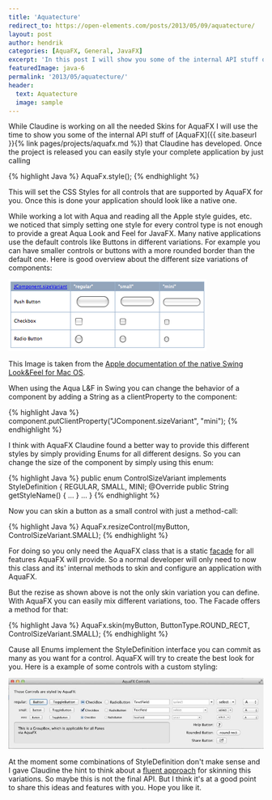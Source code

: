 ```yaml
---
title: 'Aquatecture'
redirect_to: https://open-elements.com/posts/2013/05/09/aquatecture/
layout: post
author: hendrik
categories: [AquaFX, General, JavaFX]
excerpt: 'In this post I will show you some of the internal API stuff of AquaFX'
featuredImage: java-6
permalink: '2013/05/aquatecture/'
header:
  text: Aquatecture
  image: sample
---
```

While Claudine is working on all the needed Skins for AquaFX I will use the time to show you some of the internal API stuff of [AquaFX]({{ site.baseurl }}{% link pages/projects/aquafx.md %}) that Claudine has developed. Once the project is released you can easily style your complete application by just calling

{% highlight Java %}
AquaFx.style();
{% endhighlight %}

This will set the CSS Styles for all controls that are supported by AquaFX for you. Once this is done your application should look like a native one.

While working a lot with Aqua and reading all the Apple style guides, etc. we noticed that simply setting one style for every control type is not enough to provide a great Aqua Look and Feel for JavaFX. Many native applications use the default controls like Buttons in different variations. For example you can have smaller controls or buttons with a more rounded border than the default one. Here is good overview about the different size variations of components:

![sizeVariant](/assets/posts/guigarage-legacy/sizeVariant.png)

This Image is taken from the [Apple documentation of the native Swing Look&Feel for Mac OS](https://developer.apple.com/library/mac/#technotes/tn2007/tn2196.html).

When using the Aqua L&F in Swing you can change the behavior of a component by adding a String as a clientProperty to the component:

{% highlight Java %}
component.putClientProperty("JComponent.sizeVariant", "mini");
{% endhighlight %}

I think with AquaFX Claudine found a better way to provide this different styles by simply providing Enums for all different designs. So you can change the size of the component by simply using this enum:

{% highlight Java %}
public enum ControlSizeVariant implements StyleDefinition {
REGULAR,
SMALL,
MINI;
@Override public String getStyleName() {
...
}
...
}
{% endhighlight %}

Now you can skin a button as a small control with just a method-call:

{% highlight Java %}
AquaFx.resizeControl(myButton, ControlSizeVariant.SMALL);
{% endhighlight %}

For doing so you only need the AquaFX class that is a static [facade](http://en.wikipedia.org/wiki/Facade_pattern) for all features AquaFX will provide. So a normal developer will only need to now this class and its' internal methods to skin and configure an application with AquaFX.

But the rezise as shown above is not the only skin variation you can define. With AquaFX you can easily mix different variations, too. The Facade offers a method for that:

{% highlight Java %}
AquaFx.skin(myButton, ButtonType.ROUND_RECT, ControlSizeVariant.SMALL);
{% endhighlight %}

Cause all Enums implement the StyleDefinition interface you can commit as many as you want for a control. AquaFX will try to create the best look for you. Here is a example of some controls with a custom styling:

![custom](/assets/posts/guigarage-legacy/custom.jpg)

At the moment some combinations of StyleDefinition don't make sense and I gave Claudine the hint to think about a [fluent approach](http://en.wikipedia.org/wiki/Facade_pattern) for skinning this variations. So maybe this is not the final API. But I think it's at a good point to share this ideas and features with you. Hope you like it.
